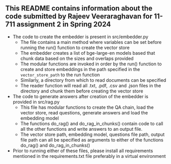 ## This README contains information about the code submitted by Rajeev Veeraraghavan for 11-711 assignment 2 in Spring 2024

- The code to create the embedder is present in src/embedder.py
    - The file contains a main method where variables can be set before running the run() function to create the vector store
    - The embedder creates a list of bge-large-en models based that chunk data based on the sizes and overlaps provided
    - The modular functions are invoked in order by the run() function to  create and store embeddings in the path specified in the `vector_store_path` to the run function
    - Similarly, a directory from which to read documents can be specified
    - The reader function will read all .txt, .pdf, .csv and .json files in the directory and chunk them before creating the vector store
- The code to generate answers after creation of the embedder is provided in src/rag.py
    - This file has modular functions to create the QA chain, load the vector store, read questions, generate answers and load the embedding model
    - The functions do_rag() and do_rag_in_chunks() contain code to call all the other functions and write answers to an output file.
    - The vector store path, embedding model, questions file path, output file path can all be specified as arguments to either of the functions do_rag() and do_rag_in_chunks()
- Prior to running either of these files, please install all requirements mentioned in the requirements.txt file preferably in a virtual environment